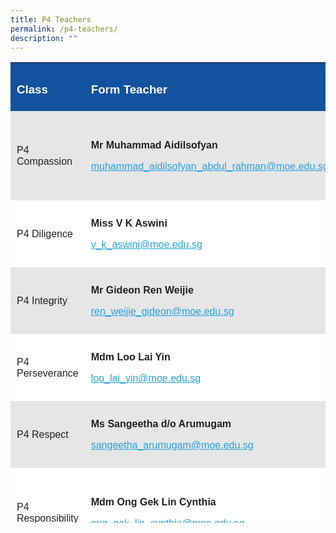 ```yaml
---
title: P4 Teachers
permalink: /p4-teachers/
description: ""
---
```

<table style="box-sizing: inherit; border-collapse: collapse; border-spacing: 0px; max-width: 100%; color: rgb(34, 34, 34); font-family: &quot;Source Sans Pro&quot;, sans-serif; font-size: 16px; font-style: normal; font-variant-ligatures: normal; font-variant-caps: normal; font-weight: 400; letter-spacing: normal; orphans: 2; text-align: start; text-transform: none; white-space: normal; widows: 2; word-spacing: 0px; -webkit-text-stroke-width: 0px; background-color: rgb(255, 255, 255); text-decoration-thickness: initial; text-decoration-style: initial; text-decoration-color: initial; width: 815.2px; height: 737px;"><tbody style="box-sizing: inherit;"><tr style="box-sizing: inherit; background: rgb(19, 82, 158); height: 23px;"><td style="box-sizing: inherit; padding: 5px 10px; width: 113.6px; height: 23px;"><h3 style="box-sizing: inherit; font-family: &quot;Source Sans Pro&quot;, sans-serif; text-transform: none;"><span style="box-sizing: inherit; color: rgb(255, 255, 255);"><strong style="box-sizing: inherit; font-weight: bold;">Class</strong></span></h3></td><td style="box-sizing: inherit; padding: 5px 10px; width: 383.2px; height: 23px;"><h3 style="box-sizing: inherit; font-family: &quot;Source Sans Pro&quot;, sans-serif; text-transform: none;"><span style="box-sizing: inherit; color: rgb(255, 255, 255);"><strong style="box-sizing: inherit; font-weight: bold;">Form Teacher</strong></span></h3></td><td style="box-sizing: inherit; padding: 5px 10px; width: 318.4px; height: 23px;"><h3 style="box-sizing: inherit; font-family: &quot;Source Sans Pro&quot;, sans-serif; text-transform: none;"><span style="box-sizing: inherit; color: rgb(255, 255, 255);"><strong style="box-sizing: inherit; font-weight: bold;">Co-Form Teacher</strong></span></h3></td></tr><tr style="box-sizing: inherit; background: rgb(230, 230, 230); height: 143px;"><td style="box-sizing: inherit; padding: 5px 10px; width: 113.6px; height: 143px;">P4 Compassion</td><td style="box-sizing: inherit; padding: 5px 10px; width: 383.2px; height: 143px;"><p style="box-sizing: inherit; font-size: 1em;"><strong style="box-sizing: inherit; font-weight: bold;">Mr Muhammad Aidilsofyan</strong></p><p style="box-sizing: inherit; font-size: 1em;"><a href="mailto:muhammad_aidilsofyan_abdul_rahman@moe.edu.sg" style="box-sizing: inherit; background-color: transparent; transition: all 0.25s ease-in-out 0s; text-decoration: underline; color: rgb(37, 160, 232);">muhammad_aidilsofyan_abdul_rahman@moe.edu.sg</a></p></td><td style="box-sizing: inherit; padding: 5px 10px; width: 318.4px; height: 143px;"><p style="box-sizing: inherit; font-size: 1em;"><strong style="box-sizing: inherit; font-weight: bold;">Mdm Zhang Yin</strong></p><p style="box-sizing: inherit; font-size: 1em;"><a href="mailto:zhang_yin@moe.edu.sg" style="box-sizing: inherit; background-color: transparent; transition: all 0.25s ease-in-out 0s; text-decoration: underline; color: rgb(37, 160, 232);">zhang_yin@moe.edu.sg</a></p></td></tr><tr style="box-sizing: inherit; background: rgb(255, 255, 255); height: 107px;"><td style="box-sizing: inherit; padding: 5px 10px; width: 113.6px; height: 107px;">P4 Diligence&nbsp;</td><td style="box-sizing: inherit; padding: 5px 10px; width: 383.2px; height: 107px;"><p style="box-sizing: inherit; font-size: 1em;"><strong style="box-sizing: inherit; font-weight: bold;">Miss V K Aswini</strong></p><p style="box-sizing: inherit; font-size: 1em;"><a href="mailto:v_k_aswini@moe.edu.sg" style="box-sizing: inherit; background-color: transparent; transition: all 0.25s ease-in-out 0s; text-decoration: underline; color: rgb(37, 160, 232);">v_k_aswini@moe.edu.sg</a></p></td><td style="box-sizing: inherit; padding: 5px 10px; width: 318.4px; height: 107px;"><p style="box-sizing: inherit; font-size: 1em;"><strong style="box-sizing: inherit; font-weight: bold;">Mdm Siti Nur Hajjar Binte Mohammad</strong></p><p style="box-sizing: inherit; font-size: 1em;"><a href="mailto:siti_nur_hajjar_mohammad@moe.edu.sg" style="box-sizing: inherit; background-color: transparent; transition: all 0.25s ease-in-out 0s; text-decoration: underline; color: rgb(37, 160, 232);">siti_nur_hajjar_mohammad@moe.edu.sg</a></p></td></tr><tr style="box-sizing: inherit; background: rgb(230, 230, 230); height: 107px;"><td style="box-sizing: inherit; padding: 5px 10px; width: 113.6px; height: 107px;">P4 Integrity&nbsp;&nbsp;</td><td style="box-sizing: inherit; padding: 5px 10px; width: 383.2px; height: 107px;"><p style="box-sizing: inherit; font-size: 1em;"><strong style="box-sizing: inherit; font-weight: bold;">Mr&nbsp;Gideon Ren Weijie</strong></p><p style="box-sizing: inherit; font-size: 1em;"><a href="mailto:ren_weijie_gideon@moe.edu.sg" style="box-sizing: inherit; background-color: transparent; transition: all 0.25s ease-in-out 0s; text-decoration: underline; color: rgb(37, 160, 232);">ren_weijie_gideon@moe.edu.sg</a></p></td><td width="209" style="box-sizing: inherit; padding: 5px 10px; width: 318.4px; height: 107px;"><p style="box-sizing: inherit; font-size: 1em;"><strong style="box-sizing: inherit; font-weight: bold;">Mdm Nurhidayah Bte Mohanmed</strong></p><p style="box-sizing: inherit; font-size: 1em;"><a href="mailto:Nurhidayah_mohamed_shariff@moe.edu.sg" style="box-sizing: inherit; background-color: transparent; transition: all 0.25s ease-in-out 0s; text-decoration: underline; color: rgb(37, 160, 232);">Nurhidayah_mohamed_shariff@moe.edu.sg</a></p></td></tr><tr style="box-sizing: inherit; background: rgb(255, 255, 255); height: 107px;"><td style="box-sizing: inherit; padding: 5px 10px; width: 113.6px; height: 107px;"><p style="box-sizing: inherit; font-size: 1em;">P4 Perseverance</p></td><td style="box-sizing: inherit; padding: 5px 10px; width: 383.2px; height: 107px;"><p style="box-sizing: inherit; font-size: 1em;"><strong style="box-sizing: inherit; font-weight: bold;">Mdm Loo Lai Yin</strong></p><p style="box-sizing: inherit; font-size: 1em;"><a href="mailto:loo_lai_yin@moe.edu.sg" style="box-sizing: inherit; background-color: transparent; transition: all 0.25s ease-in-out 0s; text-decoration: underline; color: rgb(37, 160, 232);">loo_lai_yin@moe.edu.sg</a></p></td><td style="box-sizing: inherit; padding: 5px 10px; width: 318.4px; height: 107px;"><p style="box-sizing: inherit; font-size: 1em;"><strong style="box-sizing: inherit; font-weight: bold;">Mdm Siti Patimah Binte Ab Razak</strong></p><p style="box-sizing: inherit; font-size: 1em;"><a href="mailto:siti_patimah@moe.edu.sg" style="box-sizing: inherit; background-color: transparent; transition: all 0.25s ease-in-out 0s; text-decoration: underline; color: rgb(37, 160, 232);">siti_patimah@moe.edu.sg</a></p></td></tr><tr style="box-sizing: inherit; background: rgb(230, 230, 230); height: 107px;"><td style="box-sizing: inherit; padding: 5px 10px; width: 113.6px; height: 107px;">P4 Respect</td><td style="box-sizing: inherit; padding: 5px 10px; width: 383.2px; height: 107px;"><p style="box-sizing: inherit; font-size: 1em;"><strong style="box-sizing: inherit; font-weight: bold;">Ms Sangeetha d/o Arumugam</strong></p><p style="box-sizing: inherit; font-size: 1em;"><a href="mailto:sangeetha_arumugam@moe.edu.sg" style="box-sizing: inherit; background-color: transparent; transition: all 0.25s ease-in-out 0s; text-decoration: underline; color: rgb(37, 160, 232);">sangeetha_arumugam@moe.edu.sg</a></p></td><td style="box-sizing: inherit; padding: 5px 10px; width: 318.4px; height: 107px;"><p style="box-sizing: inherit; font-size: 1em;"><strong style="box-sizing: inherit; font-weight: bold;">Mdm Brenda Goh Puoy Choo</strong></p><p style="box-sizing: inherit; font-size: 1em;"><a href="mailto:goh_puoy_choo@moe.edu.sg" style="box-sizing: inherit; background-color: transparent; transition: all 0.25s ease-in-out 0s; text-decoration: underline; color: rgb(37, 160, 232);">goh_puoy_choo@moe.edu.sg</a></p></td></tr><tr style="box-sizing: inherit; background: rgb(255, 255, 255); height: 143px;"><td style="box-sizing: inherit; padding: 5px 10px; width: 113.6px; height: 143px;">P4 Responsibility</td><td style="box-sizing: inherit; padding: 5px 10px; width: 383.2px; height: 143px;"><p style="box-sizing: inherit; font-size: 1em;"><strong style="box-sizing: inherit; font-weight: bold;">Mdm Ong Gek Lin Cynthia</strong></p><p style="box-sizing: inherit; font-size: 1em;"><a href="mailto:ong_gek_lin_cynthia@moe.edu.sg" style="box-sizing: inherit; background-color: transparent; transition: all 0.25s ease-in-out 0s; text-decoration: underline; color: rgb(37, 160, 232);">ong_gek_lin_cynthia@moe.edu.sg</a></p></td><td style="box-sizing: inherit; padding: 5px 10px; width: 318.4px; height: 143px;"><p style="box-sizing: inherit; font-size: 1em;"><strong style="box-sizing: inherit; font-weight: bold;">Mr Mohamed Ali Bin A Rahman</strong></p><p style="box-sizing: inherit; font-size: 1em;"><a href="mailto:mohamed_ali@moe.edu.sg" style="box-sizing: inherit; background-color: transparent; transition: all 0.25s ease-in-out 0s; text-decoration: underline; color: rgb(37, 160, 232);">mohamed_ali@moe.edu.sg</a></p></td></tr></tbody></table>